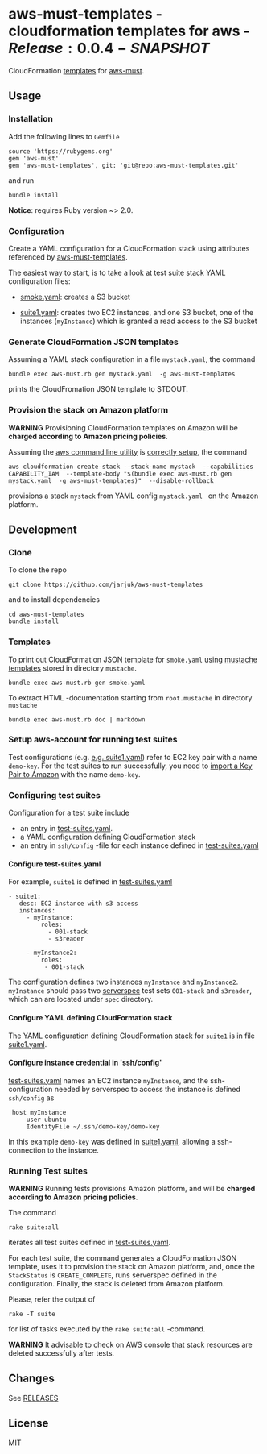 # aws-must-templates - cloudformation templates for aws - $Release:0.0.4-SNAPSHOT$

CloudFormation
[templates](https://rawgit.com/jarjuk/aws-must-templates/master/generated-docs/aws-must-templates.html)
for [aws-must](https://github.com/jarjuk/aws-must).

## Usage

### Installation

Add the following lines to `Gemfile`

    source 'https://rubygems.org'
	gem 'aws-must'
	gem 'aws-must-templates', git: 'git@repo:aws-must-templates.git'
	
and run

	bundle install
	
**Notice**: requires Ruby version ~> 2.0.

### Configuration

Create a YAML configuration for a CloudFormation stack using
attributes referenced by
[aws-must-templates](https://rawgit.com/jarjuk/aws-must-templates/master/generated-docs/aws-must-templates.html).

The easiest way to start, is to take a look at test suite stack YAML configuration files:

* [smoke.yaml](smoke.yaml): creates a S3 bucket

* [suite1.yaml](suite1.yaml): creates two EC2 instances, and one S3
  bucket, one of the instances (`myInstance`) which is granted a read
  access to the S3 bucket

### Generate CloudFormation JSON templates

Assuming a YAML stack configuration in a file `mystack.yaml`, the
command

	bundle exec	aws-must.rb gen mystack.yaml  -g aws-must-templates 
	
prints the CloudFromation JSON template to STDOUT.

### Provision the stack on Amazon platform

**WARNING** Provisioning CloudFormation templates on Amazon will be
**charged according to Amazon pricing policies**.

Assuming the [aws command line utility](https://aws.amazon.com/cli) is
[correctly setup](http://docs.aws.amazon.com/cli/latest/userguide/cli-chap-getting-set-up.html),
the command

	aws cloudformation create-stack --stack-name mystack  --capabilities CAPABILITY_IAM  --template-body "$(bundle exec	aws-must.rb gen mystack.yaml  -g aws-must-templates)"  --disable-rollback

provisions a stack `mystack` from YAML config `mystack.yaml ` on the
Amazon platform.

## Development

### Clone

To clone the repo

	git clone https://github.com/jarjuk/aws-must-templates
	
and to install dependencies

	cd aws-must-templates
	bundle install

### Templates

To print out CloudFormation JSON template for `smoke.yaml` using
[mustache templates](https://mustache.github.io/mustache.5.html)
stored in directory `mustache`.

	bundle exec aws-must.rb gen smoke.yaml

To extract HTML -documentation starting from `root.mustache` in
directory `mustache`


	bundle exec aws-must.rb doc | markdown


### Setup aws-account for running test suites

Test configurations (e.g. [e.g. suite1.yaml](suite1.yaml)) refer to
EC2 key pair with a name `demo-key`. For the test suites to run
successfully, you need to
[import a Key Pair to Amazon](http://docs.aws.amazon.com/AWSEC2/latest/UserGuide/ec2-key-pairs.html#how-to-generate-your-own-key-and-import-it-to-aws)
with the name `demo-key`.

### Configuring test suites

Configuration for a test suite include

* an entry in [test-suites.yaml](test-suites.yaml).
* a YAML configuration defining CloudFormation stack
* an entry in `ssh/config` -file for each instance defined in
  [test-suites.yaml](test-suites.yaml)


#### Configure test-suites.yaml

For example, `suite1` is defined in [test-suites.yaml](test-suites.yaml)

    - suite1:
       desc: EC2 instance with s3 access
       instances:
         - myInstance:
             roles:
               - 001-stack
               - s3reader
    
         - myInstance2:
             roles:
              - 001-stack


The configuration defines two instances `myInstance` and
`myInstance2`.  `myInstance` should pass two
[serverspec](http://serverspec.org/) test sets `001-stack` and
`s3reader`, which can are located under `spec` directory.



#### Configure YAML defining CloudFormation stack

The YAML configuration defining CloudFormation stack for `suite1` is
in file [suite1.yaml](suite1.yaml).


#### Configure instance credential in 'ssh/config'

[test-suites.yaml](test-suites.yaml) names an EC2 instance
`myInstance`, and the ssh-configuration needed by serverspec to access
the instance is defined `ssh/config` as
 
     host myInstance
         user ubuntu
         IdentityFile ~/.ssh/demo-key/demo-key


In this example `demo-key` was defined in [suite1.yaml](suite1.yaml),
allowing a ssh-connection to the instance.


### Running Test suites

**WARNING** Running tests provisions Amazon platform, and will be
**charged according to Amazon pricing policies**.

The command

	rake suite:all

iterates all test suites defined in
[test-suites.yaml](test-suites.yaml).

For each test suite, the command generates a CloudFormation JSON
template, uses it to provision the stack on Amazon platform, and, once
the `StackStatus` is `CREATE_COMPLETE`, runs serverspec defined in the
configuration. Finally, the stack is deleted from Amazon platform.

Please, refer the output of

	rake -T suite 
	
for list of tasks executed by the `rake suite:all` -command.

**WARNING** It advisable to check on AWS console that stack resources
  are deleted successfully after tests.


## Changes

See [RELEASES](RELEASES.md)


## License 

MIT



